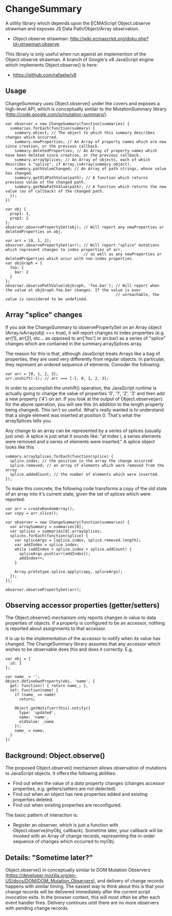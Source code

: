 ChangeSummary
=============

A utility library which depends upon the ECMAScript Object.observe strawman and exposes JS Data Path/Object/Array observation.

* Object.observe strawman: http://wiki.ecmascript.org/doku.php?id=strawman:observe

This library is only useful when run against an implemention of the Object.observe strawman. A branch of Google's v8 JavaScript engine which implements Object.observe() is here:

* https://github.com/rafaelw/v8

Usage
-----
ChangeSummary uses Object.observe() under the covers and exposes a high-level API, which is conceptually similar to the MutationSummary library (http://code.google.com/p/mutation-summary/).

    var observer = new ChangeSummary(function(summaries) {
      summaries.forEach(function(summary) {
        summary.object; // The object to which this summary describes changes which occurred.
        summary.newProperties; // An Array of property names which are new since creation, or the previous callback.
        summary.deletedProperties; // An Array of property names which have been deleted since creation, or the previous callback.
        summary.arraySplices; // An Array of objects, each of which describes a "splice", if Array.isArray(summary.object).
        summary.pathValueChanged; // An Array of path strings, whose value has changed.
        summary.getOldPathValue(path); // A function which returns previous value of the changed path.
        summary.getNewPathValue(path); // A function which returns the new value (as of callback) of the changed path.
      });
    })

    var obj {
      prop1: 1,
      prop2: 2
    };
    observer.observePropertySet(obj); // Will report any newProperties or deletedProperties on obj.

    var arr = [0, 1, 2];
    observer.observePropertySet(arr); // Will report "splice" mutations which represent changes to index properties of arr,
                                      // as well as any newProperties or deletedProperties which occur with non-index properties.
    var objGraph = {
      foo: {
        bar: 2
      }
    };
    observer.observePathValue(objGraph, 'foo.bar'); // Will report when the value at objGraph.foo.bar changes. If the value is ever
                                                    // unreachable, the value is considered to be undefined.

Array "splice" changes
----------------------
If you ask the ChangeSummary to observePropertySet on an Array object (Array.isArray(obj) === true), it will report changes to index properties (e.g. arr[1], arr[2], etc... as opposed to arr['foo'] or arr.bar) as a series of "splice" changes which are contained in the summary.arraySplices array.

The reason for this is that, although JavaScript treats Arrays like a bag of properties, they are used very differently from regular objects. In particular, they represent an ordered sequence of elements. Consider the following:

    var arr = [0, 1, 2, 3];
    arr.unshift(-1); // arr === [-1, 0, 1, 2, 3];

In order to accomplish the unshift() operation, the JavaScript runtime is actually going to change the value of properties '0', '1', '2', '3' and then add a new property ('4') on arr. If you look at the output of Object.observe(arr) for the above operation, you will see this (in addition to the length property being changed). This isn't so useful. What's really wanted is to understand that a single element was inserted at position 0. That's what the arraySplices tells you.

Any change to an array can be represented by a series of splices (usually just one). A splice is just what it sounds like: "at index i, a series elements were removed and a series of elements were inserted." A splice object looks like this

    summary.arraySplices.forEach(function(splice) {
      splice.index; // the position in the array the change occurred
      splice.removed; // an array of elements which were removed from the array
      splice.addedCount; // the number of elements which were inserted.
    });

To make this concrete, the following code transforms a copy of the old state of an array into it's current state, given the set of splices which were reported:

    var arr = createRandomArray();
    var copy = arr.slice();

    var observer = new ChangeSummary(function(summaries) {
      var arraySummary = summaries[0];
      var splices = summaries[0].arraySplices;
      splices.forEach(function(splice) {
        var spliceArgs = [splice.index, splice.removed.length];
        var addIndex = splice.index;
        while (addIndex < splice.index + splice.addCount) {
          spliceArgs.push(arr[addIndex]);
          addIndex++;
        }

        Array.prototype.splice.apply(copy, spliceArgs);
      });
    });

    observer.observePropertySet(arr);

Observing accessor properties (getter/setters)
----------------------------------------------
The Object.observe() mechanism only reports changes in value to data properties of objects. If a property is configured to be an accessor, nothing is reported about assignments to that accessor.

It is up to the implementation of the accessor to notify when its value has changed. The ChangeSummary library assumes that any accessor which wishes to be observable does this and does it correctly. E.g.

    var obj = {
      id: 1
    };

    var name_ = '';
    Object.defineOwnProperty(obj, 'name', {
      get: function() { return name_; },
      set: function(name) {
        if (name_ == name)
          return;

        Object.getNotifier(this).notify({
          type: 'updated',
          name: 'name',
          oldValue: _name
        });
        name_ = name;
      }
    })

Background: Object.observe()
----------------------------
The proposed Object.observe() mechanism allows observation of mutations to JavaScript objects. It offers the following abilities:

* Find out when the value of a *data* property changes (changes accessor properties, e.g. getters/setters are not detected).
* Find out when an object has new properties added and existing properties deleted.
* Find out when existing properties are reconfigured.

The basic pattern of interaction is:

* Register an observer, which is just a function with Object.observe(myObj, callback). Sometime later, your callback will be invoked with an Array of change records, representing the in-order sequence of changes which occurred to myObj.

Details: "Sometime later?"
-----------------
Object.observe() in conceptually similar to DOM Mutation Observers (https://developer.mozilla.org/en-US/docs/DOM/DOM_Mutation_Observers), and delivery of change records happens with similar timing. The easiest way to think about this is that your change records will be delivered immediately after the current script invocation exits. In the browser context, this will most often be after each event handler fires. Delivery continues until there are no more observers with pending change records.
